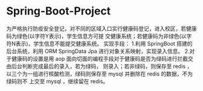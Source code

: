 # Spring-Boot-Project
为严格执行防疫安全登记，对不同的区域入口实行健康码登记，进入校区，若健康码为绿色(以字符Y表示)，学生信息方可提
交健康系统；若健康码为非绿色(以字符N表示)，学生信息不能提交健康系统。
实现手段：
1.利用 SpringBoot 搭建的后台系统，利用 ORM SpringData Jpa 进行对象关系映射，实现录入信息。
2.对于健康码的设置是用 aop 面向切面的编程手段对于健康码是否为绿码进行拦截交由后台判断完成最后的录入，若为绿码，
则录入；若非绿码，则保存至 redis ，以三个为一组进行核酸检测，绿码则保存至 mysql 并删除在 redis 的数据，不为绿码则不
上交至 mysql ，继续留在 redis。
